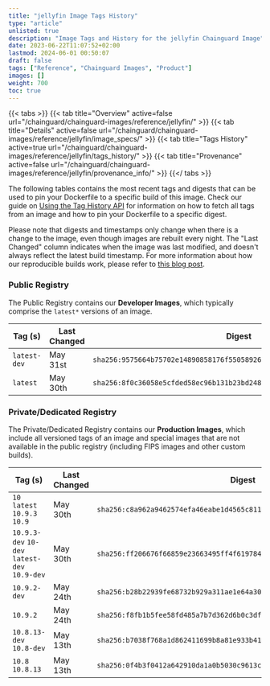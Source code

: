 ```yaml
---
title: "jellyfin Image Tags History"
type: "article"
unlisted: true
description: "Image Tags and History for the jellyfin Chainguard Image"
date: 2023-06-22T11:07:52+02:00
lastmod: 2024-06-01 00:50:07
draft: false
tags: ["Reference", "Chainguard Images", "Product"]
images: []
weight: 700
toc: true
---
```


{{< tabs >}}
{{< tab title="Overview" active=false url="/chainguard/chainguard-images/reference/jellyfin/" >}}
{{< tab title="Details" active=false url="/chainguard/chainguard-images/reference/jellyfin/image_specs/" >}}
{{< tab title="Tags History" active=true url="/chainguard/chainguard-images/reference/jellyfin/tags_history/" >}}
{{< tab title="Provenance" active=false url="/chainguard/chainguard-images/reference/jellyfin/provenance_info/" >}}
{{</ tabs >}}

The following tables contains the most recent tags and digests that can be used to pin your Dockerfile to a specific build of this image. Check our guide on [Using the Tag History API](/chainguard/chainguard-images/using-the-tag-history-api/) for information on how to fetch all tags from an image and how to pin your Dockerfile to a specific digest.

Please note that digests and timestamps only change when there is a change to the image, even though images are rebuilt every night. The "Last Changed" column indicates when the image was last modified, and doesn't always reflect the latest build timestamp. For more information about how our reproducible builds work, please refer to [this blog post](https://www.chainguard.dev/unchained/reproducing-chainguards-reproducible-image-builds).

### Public Registry
The Public Registry contains our **Developer Images**, which typically comprise the `latest*` versions of an image.

| Tag (s)       | Last Changed | Digest                                                                    |
|---------------|--------------|---------------------------------------------------------------------------|
|  `latest-dev` | May 31st     | `sha256:9575664b75702e14890858176f550589268b82db99170043bb74748a297996cb` |
|  `latest`     | May 30th     | `sha256:8f0c36058e5cfded58ec96b131b23bd248cf822787e2783e3b60f37732a2588b` |


### Private/Dedicated Registry
The Private/Dedicated Registry contains our **Production Images**, which include all versioned tags of an image and special images that are not available in the public registry (including FIPS images and other custom builds).

| Tag (s)                                        | Last Changed | Digest                                                                    |
|------------------------------------------------|--------------|---------------------------------------------------------------------------|
|  `10` `latest` `10.9.3` `10.9`                 | May 30th     | `sha256:c8a962a9462574efa46eabe1d4565c81123d41977a9f4ea620ca17c43c7254db` |
|  `10.9.3-dev` `10-dev` `latest-dev` `10.9-dev` | May 30th     | `sha256:ff206676f66859e23663495ff4f6197844f026b0ee94af583ce7122b23465393` |
|  `10.9.2-dev`                                  | May 24th     | `sha256:b28b22939fe68732b929a311ae1e64a30b9ff6226876ad716588cdd5824c39ba` |
|  `10.9.2`                                      | May 24th     | `sha256:f8fb1b5fee58fd485a7b7d362d6b0c3dfefc42d67f101d688bef1770d8f67b37` |
|  `10.8.13-dev` `10.8-dev`                      | May 13th     | `sha256:b7038f768a1d862411699b8a81e933b41df1d36be0d82027cac07e4bbb6c47db` |
|  `10.8` `10.8.13`                              | May 13th     | `sha256:0f4b3f0412a642910da1a0b5030c9613cbc9dfbf1468739d60b5bbe4a3eb96d2` |

